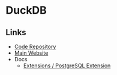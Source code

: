 # DuckDB

<!--
https://github.com/pretzelai/pretzelai
-->

## Links

- [Code Repository](https://github.com/duckdb/duckdb)
- [Main Website](https://duckdb.org)
- Docs
  - [Extensions / PostgreSQL Extension](https://duckdb.org/docs/extensions/postgres.html)
